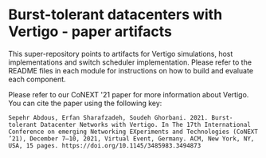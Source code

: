 # Burst-tolerant datacenters with Vertigo - paper artifacts

This super-repository points to artifacts for Vertigo simulations, host implementations and switch scheduler implementation. Please refer to the README files in each module for instructions on how to build and evaluate each component.

Please refer to our CoNEXT '21 paper for more information about Vertigo.
You can cite the paper using the following key:

`
Sepehr Abdous, Erfan Sharafzadeh, Soudeh Ghorbani. 2021. Burst-tolerant Datacenter Networks with Vertigo. In The 17th International Conference on emerging Networking EXperiments and Technologies (CoNEXT ’21), December 7–10, 2021, Virtual Event, Germany. ACM, New York, NY, USA, 15 pages. https://doi.org/10.1145/3485983.3494873
`
